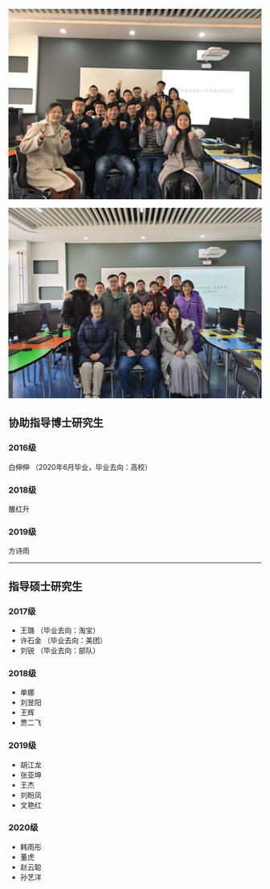 
![Team](img/201912.jpg)

![Team](img/202102.jpg)
## 协助指导博士研究生

### 2016级

白伸伸 （2020年6月毕业，毕业去向：高校）

### 2018级

雒红升

### 2019级

方诗雨

***

## 指导硕士研究生

### 2017级

- 王璐 （毕业去向：淘宝）
- 许石金 （毕业去向：美团）
- 刘锐 （毕业去向：部队）

### 2018级

- 单娜
- 刘昱阳
- 王辉
- 贾二飞

### 2019级

- 胡江龙
- 张亚坤
- 王杰
- 刘盼凤
- 文艳红

### 2020级

- 韩雨彤
- 董虎
- 赵云聪
- 孙艺洋
